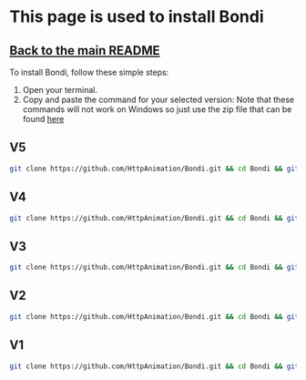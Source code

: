 # This page is used to install Bondi
## [Back to the main README](https://github.com/HttpAnimation/Bondi/blob/main/README.md)

To install Bondi, follow these simple steps:

1. Open your terminal.
2. Copy and paste the command for your selected version:
Note that these commands will not work on Windows so just use the zip file that can be found [here](https://github.com/HttpAnimation/Bondi/releases)

## V5
```bash
git clone https://github.com/HttpAnimation/Bondi.git && cd Bondi && git sparse-checkout init --cone && git sparse-checkout set V5 && rm README.md
```
## V4
```bash
git clone https://github.com/HttpAnimation/Bondi.git && cd Bondi && git sparse-checkout init --cone && git sparse-checkout set V4 && rm README.md
```
## V3
```bash
git clone https://github.com/HttpAnimation/Bondi.git && cd Bondi && git sparse-checkout init --cone && git sparse-checkout set V3 && rm README.md
```
## V2
```bash
git clone https://github.com/HttpAnimation/Bondi.git && cd Bondi && git sparse-checkout init --cone && git sparse-checkout set V2 && rm README.md
```
## V1
```bash
git clone https://github.com/HttpAnimation/Bondi.git && cd Bondi && git sparse-checkout init --cone && git sparse-checkout set V1 && rm README.md
```

